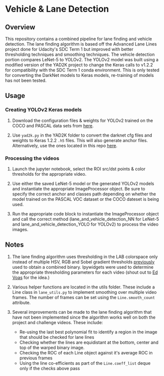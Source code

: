 # Vehicle & Lane Detection

## Overview
This repository contains a combined pipeline for lane finding and vehicle detection. The lane finding algorithm is based off the Advanced Lane Lines project done for Udacity's SDC Term 1 but improved with better thresholding techniques and smoothing techniques. The vehicle detection portion compares LeNet-5 to YOLOv2. The YOLOv2 model was built using a modified version of the YAD2K project to change the Keras calls to v1.2.2 for compatibility with the SDC Term 1 conda environment. This is only tested for converting the DarkNet models to Keras models, re-training of models has not been tested.

## Usage

### Creating YOLOv2 Keras models
1. Download the configuration files & weights for YOLOv2 trained on the COCO and PASCAL data sets from [here](https://pjreddie.com/darknet/yolo/). 

1. Use ```yad2k.py``` in the YAD2K folder to convert the darknet cfg files and weights to Keras 1.2.2 ```.h5``` files. This will also generate anchor files. Alternatively, use the ones located in this repo [here](https://github.com/shazraz/Vehicle-Lane-Detection-YOLOv2/tree/master/model).

### Processing the videos
1. Launch the jupyter notebook, select the ROI src/dst points & color thresholds for the appropriate video.

1. Use either the saved LeNet-5 model or the generated YOLOv2 models and instantiate the appropriate ImageProcessor object. Be sure to specify the correct anchor and classes path depending on whether the model trained on the PASCAL VOC dataset or the COCO dateset is being used.

1. Run the appropriate code block to instantiate the ImageProcessor object and call the correct method (lane_and_vehicle_detection_NN for LeNet-5 and lane_and_vehicle_detection_YOLO for YOLOv2) to process the video images.

## Notes

1. The lane finding algorithm uses thresholding in the LAB colorspace only instead of multiple HSV, RGB and Sobel gradient thresholds [previously](https://github.com/shazraz/Advanced-Lane-Finding) used to obtain a combined binary. Ipywidgets were used to determine the appropriate thresholding parameters for each video (shout out to [Ed Voas](https://medium.com/@edvoas/advanced-lane-finding-a4bb8356824d) for the idea.)

1. Various helper functions are located in the utils folder. These include a Line class in ```lane_utils.py``` to implement smoothing over multiple video frames. The number of frames can be set using the ```Line.smooth_count``` attribute.

1. Several improvements can be made to the lane finding algorithm that have not been implemented since the algorithm works well on both the project and challenge videos. These include:
    - Re-using the last best polynomial fit to identify a region in the image that should be checked for lane lines
    - Checking whether the lines are equidistant at the bottom, center and top of the warped binary image.
    - Checking the ROC of each Line object against it's average ROC in previous frames
    - Using the line co-efficients as part of the ```Line.coeff_list``` deque only if the checks above pass 
  

